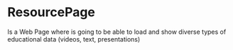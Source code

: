 # ResourcePage
Is a Web Page where is going to be able to load and show diverse types of educational data (videos, text, presentations) 
